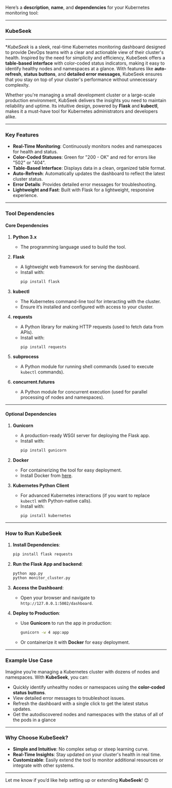 Here’s a **description**, **name**, and **dependencies** for your Kubernetes monitoring tool:

---

### **KubeSeek**

---

**KubeSeek* is a sleek, real-time Kubernetes monitoring dashboard designed to provide DevOps teams with a clear and actionable view of their cluster's health. Inspired by the need for simplicity and efficiency, KubeSeek offers a **table-based interface** with color-coded status indicators, making it easy to identify healthy nodes and namespaces at a glance. With features like **auto-refresh**, **status buttons**, and **detailed error messages**, KubeSeek ensures that you stay on top of your cluster's performance without unnecessary complexity.

Whether you're managing a small development cluster or a large-scale production environment, KubSeek delivers the insights you need to maintain reliability and uptime. Its intuitive design, powered by **Flask** and **kubectl**, makes it a must-have tool for Kubernetes administrators and developers alike.

---

### **Key Features**
- **Real-Time Monitoring**: Continuously monitors nodes and namespaces for health and status.
- **Color-Coded Statuses**: Green for "200 - OK" and red for errors like "502" or "404".
- **Table-Based Interface**: Displays data in a clean, organized table format.
- **Auto-Refresh**: Automatically updates the dashboard to reflect the latest cluster status.
- **Error Details**: Provides detailed error messages for troubleshooting.
- **Lightweight and Fast**: Built with Flask for a lightweight, responsive experience.

---

### **Tool Dependencies**

#### **Core Dependencies**
1. **Python 3.x**  
   - The programming language used to build the tool.

2. **Flask**  
   - A lightweight web framework for serving the dashboard.  
   - Install with:  
     ```bash
     pip install flask
     ```

3. **kubectl**  
   - The Kubernetes command-line tool for interacting with the cluster.  
   - Ensure it’s installed and configured with access to your cluster.

4. **requests**  
   - A Python library for making HTTP requests (used to fetch data from APIs).  
   - Install with:  
     ```bash
     pip install requests
     ```

5. **subprocess**  
   - A Python module for running shell commands (used to execute `kubectl` commands).

6. **concurrent.futures**  
   - A Python module for concurrent execution (used for parallel processing of nodes and namespaces).

---

#### **Optional Dependencies**
1. **Gunicorn**  
   - A production-ready WSGI server for deploying the Flask app.  
   - Install with:  
     ```bash
     pip install gunicorn
     ```

2. **Docker**  
   - For containerizing the tool for easy deployment.  
   - Install Docker from [here](https://docs.docker.com/get-docker/).

3. **Kubernetes Python Client**  
   - For advanced Kubernetes interactions (if you want to replace `kubectl` with Python-native calls).  
   - Install with:  
     ```bash
     pip install kubernetes
     ```

---

### **How to Run KubeSeek**

1. **Install Dependencies**:
   ```bash
   pip install flask requests
   ```

2. **Run the Flask App and backend**:
   ```bash
   python app.py
   python monitor_cluster.py
   ```
   

3. **Access the Dashboard**:
   - Open your browser and navigate to `http://127.0.0.1:5002/dashboard`.

4. **Deploy to Production**:
   - Use **Gunicorn** to run the app in production:
     ```bash
     gunicorn -w 4 app:app
     ```
   - Or containerize it with **Docker** for easy deployment.

---

### **Example Use Case**

Imagine you’re managing a Kubernetes cluster with dozens of nodes and namespaces. With **KubeSeek**, you can:
- Quickly identify unhealthy nodes or namespaces using the **color-coded status buttons**.
- View detailed error messages to troubleshoot issues.
- Refresh the dashboard with a single click to get the latest status updates.
- Get the autodiscovered nodes and namespaces with the status of all of the pods in a glance

---

### **Why Choose KubeSeek?**
- **Simple and Intuitive**: No complex setup or steep learning curve.
- **Real-Time Insights**: Stay updated on your cluster's health in real time.
- **Customizable**: Easily extend the tool to monitor additional resources or integrate with other systems.

---

Let me know if you’d like help setting up or extending **KubeSeek**! 😊
